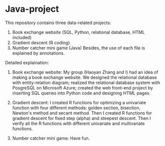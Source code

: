 # Java-project

This repository contains three data-related projects:
  1. Book exchange website (SQL, Python, relational database, HTML included)
  2. Gradient descent (R coding)
  3. Number catcher mini game (Java)
Besides, the use of each file is explained by annotations. 


Detailed explaination:

1. Book exchange website: 
  My group (Haoyan Zhang and I) had an idea of making a book exchange website. We designed the relational database with entity-relation diagram; realized the relational database system with PosgreSQL on Microsoft Azure; created the web front-end project by inserting SQL queries into Python code and designing HTML pages.

2. Gradient descent: 
  I created R functions for optimizing a univariate function with four different methods: golden section, bisection, Newton's method and secant method. Then I created R functions for gradient descent for fixed step (alpha) and steepest descent. Then I verify all the R functions with different univariate and multivariate functions.

3. Number catcher mini game: 
  Have fun. 
